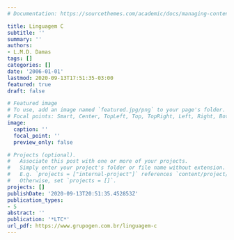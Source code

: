 ```yaml
---
# Documentation: https://sourcethemes.com/academic/docs/managing-content/

title: Linguagem C
subtitle: ''
summary: ''
authors:
- L.M.D. Damas
tags: []
categories: []
date: '2006-01-01'
lastmod: 2020-09-13T17:51:35-03:00
featured: true
draft: false

# Featured image
# To use, add an image named `featured.jpg/png` to your page's folder.
# Focal points: Smart, Center, TopLeft, Top, TopRight, Left, Right, BottomLeft, Bottom, BottomRight.
image:
  caption: ''
  focal_point: ''
  preview_only: false

# Projects (optional).
#   Associate this post with one or more of your projects.
#   Simply enter your project's folder or file name without extension.
#   E.g. `projects = ["internal-project"]` references `content/project/deep-learning/index.md`.
#   Otherwise, set `projects = []`.
projects: []
publishDate: '2020-09-13T20:51:35.452853Z'
publication_types:
- 5
abstract: ''
publication: '*LTC*'
url_pdf: https://www.grupogen.com.br/linguagem-c
---
```

